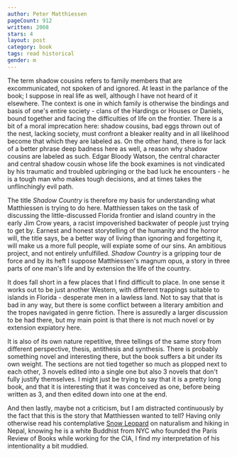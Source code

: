 ```yaml
---
author: Peter Matthiessen
pageCount: 912
written: 2008
stars: 4
layout: post
category: book
tags: read historical
gender: m
---
```


The term shadow cousins refers to family members that are excommunicated, not spoken of and ignored. At least in the parlance of the book; I suppose in real life as well, although I have not heard of it elsewhere. The context is one in which family is otherwise the bindings and basis of one's entire society - clans of the Hardings or Houses or Daniels, bound together and facing the difficulties of life on the frontier. There is a bit of a moral imprecation here: shadow cousins, bad eggs thrown out of the nest, lacking society, must confront a bleaker reality and in all likelihood become that which they are labeled as. On the other hand, there is for lack of a better phrase deep badness here as well, a reason why shadow cousins are labeled as such. Edgar Bloody Watson, the central character and central shadow cousin whose life the book examines is not vindicated by his traumatic and troubled upbringing or the bad luck he encounters - he is a tough man who makes tough decisions, and at times takes the unflinchingly evil path.

The title _Shadow Country_ is therefore my basis for understanding what Matthiessen is trying to do here. Matthiessen takes on the task of discussing the little-discussed Florida frontier and island country in the early Jim Crow years, a racist impoverished backwater of people just trying to get by. Earnest and honest storytelling of the humanity and the horror will, the title says, be a better way of living than ignoring and forgetting it, will make us a more full people, will expiate some of our sins. An ambitious project, and not entirely unfulfilled. _Shadow Country_ is a gripping tour de force and by its heft I suppose Matthiessen's magnum opus, a story in three parts of one man's life and by extension the life of the country.

It does fall short in a few places that I find difficult to place. In one sense it works out to be just another Western, with different trappings suitable to islands in Florida - desperate men in a lawless land. Not to say that that is bad in any way, but there is some conflict between a literary ambition and the tropes navigated in genre fiction. There is assuredly a larger discussion to be had there, but my main point is that there is not much novel or by extension expiatory here.

It is also of its own nature repetitive, three tellings of the same story from different perspective, thesis, antithesis and synthesis. There is probably something novel and interesting there, but the book suffers a bit under its own weight. The sections are not tied together so much as plopped next to each other, 3 novels edited into a single one but also 3 novels that don't fully justify themselves. I might just be trying to say that it is a pretty long book, and that it is interesting that it was conceived as one, before being written as 3, and then edited down into one at the end.

And then lastly, maybe not a criticism, but I am distracted continuously by the fact that this is the story that Matthiessen wanted to tell? Having only otherwise read his contemplative [Snow Leopard](/blog/The-Snow-Leopard/) on naturalism and hiking in Nepal, knowing he is a white Buddhist from NYC who founded the Paris Review of Books while working for the CIA, I find my interpretation of his intentionality a bit muddied.
